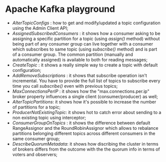 # Apache Kafka playground

* _AlterTopicConfigs_ : how to get and modify/updated a topic configuration using the Admin Client API;
* _AssignedSubscribedConsumers_ : it shows how a consumer asking to be assigning a specific partition for a topic (using _assign()_ method)  without
being part of any consumer group can live together with a consumer which subscribes to same topic (using _subscribe()_ method) and is part of a consumer group.
The common partition (manually and automatically assigned) is available to both for reading messages;
* _CreateTopic_ : it shows a really simple way to create a topic with default configuration;
* _AddRemoveSubscriptions_ : it shows that subscribe operation isn't incremental. You have to provide the full list of topics to subscribe every time you call _subscribe()_ even with previous topics;
* _MaxConnectionsPerIP_ : it shows how the "max.connections.per.ip" broker property influences a single client (consumer/producer) as well;
* _AlterTopicPartitions_: it shows how it's possible to increase the number of partitions for a topic;
* _ProducerNotExistingTopic_: it shows hot to catch error about sending to a non existing topic using interceptor;
* _ConsumerGroupOnTopics_ : it shows the difference between default RangeAssignor and the RoundRobinAssignor which allows to rebalance partitions belonging different topics across different consumers in the same consumer group;
* _DescribeQuorumMetadata_: it shows how discribing the cluster in terms of brokers differs from the outcome with the the quorum info in terms of voters and observers;